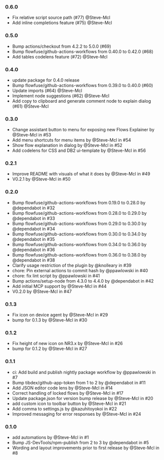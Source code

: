 ### 0.6.0
 - Fix relative script source path (#77) @Steve-Mcl
 - Add inline completions feature (#75) @Steve-Mcl

### 0.5.0
 - Bump actions/checkout from 4.2.2 to 5.0.0 (#69)
 - Bump flowfuse/github-actions-workflows from 0.40.0 to 0.42.0 (#68)
 - Add tables codelens feature (#72) @Steve-Mcl

### 0.4.0
 - update package for 0.4.0 release
 - Bump flowfuse/github-actions-workflows from 0.39.0 to 0.40.0 (#60)
 - Update imports (#64) @Steve-Mcl
 - Implement node suggestions (#62) @Steve-Mcl
 - Add copy to clipboard and generate comment node to explain dialog (#61) @Steve-Mcl

### 0.3.0
 - Change assistant button to menu for exposing new Flows Explainer by @Steve-Mcl in #53
 - Add menu shortcuts for menu items by @Steve-Mcl in #54
 - Show flow explanation in dialog by @Steve-Mcl in #52
 - Add codelens for CSS and DB2 ui-template by @Steve-Mcl in #56

### 0.2.1
 - Improve README with visuals of what it does by @Steve-Mcl in #49
 - V0.2.1 by @Steve-Mcl in #50

### 0.2.0

 - Bump flowfuse/github-actions-workflows from 0.19.0 to 0.28.0 by @dependabot in #32
 - Bump flowfuse/github-actions-workflows from 0.28.0 to 0.29.0 by @dependabot in #33
 - Bump flowfuse/github-actions-workflows from 0.29.0 to 0.30.0 by @dependabot in #34
 - Bump flowfuse/github-actions-workflows from 0.30.0 to 0.34.0 by @dependabot in #35
 - Bump flowfuse/github-actions-workflows from 0.34.0 to 0.36.0 by @dependabot in #36
 - Bump flowfuse/github-actions-workflows from 0.36.0 to 0.38.0 by @dependabot in #38
 - Clarify usage restriction of the plugin by @knolleary in #39
 - chore: Pin external actions to commit hash by @ppawlowski in #40
 - chore: fix lint script by @ppawlowski in #41
 - Bump actions/setup-node from 4.3.0 to 4.4.0 by @dependabot in #42
 - Add initial MCP support by @Steve-Mcl in #44
 - V0.2.0 by @Steve-Mcl in #47

### 0.1.3

 - Fix icon on device agent by @Steve-Mcl in #29
 - bump for 0.1.3 by @Steve-Mcl in #30

### 0.1.2

 - Fix height of new icon on NR3.x by @Steve-Mcl in #26
 - bump for 0.1.2 by @Steve-Mcl in #27

### 0.1.1

 - ci: Add build and publish nightly package workflow by @ppawlowski in #7
 - Bump tibdex/github-app-token from 1 to 2 by @dependabot in #11
 - Add JSON editor code lens by @Steve-Mcl in #14
 - Correct handling of locked flows by @Steve-Mcl in #17
 - Update package.json for version bump release by @Steve-Mcl in #20
 - add custom icon to toolbar button by @Steve-Mcl in #21
 - Add comma to settings.js by @kazuhitoyokoi in #22
 - Improved messaging for error responses by @Steve-Mcl in #24

### 0.1.0

 - add automations by @Steve-Mcl in #1
 - Bump JS-DevTools/npm-publish from 2 to 3 by @dependabot in #5
 - Wording and layout improvements prior to first release by @Steve-Mcl in #8
